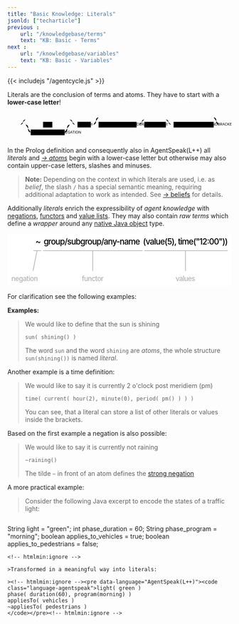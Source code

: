 ```yaml
---
title: "Basic Knowledge: Literals"
jsonld: ["techarticle"]
previous :
    url: "/knowledgebase/terms"
    text: "KB: Basic - Terms"
next :
    url: "/knowledgebase/variables"
    text: "KB: Basic - Variables"
---
```


{{< includejs "/agentcycle.js" >}}

Literals are the conclusion of terms and atoms. They have to start with a **lower-case letter**!

<!--more-->

<svg class="railroad-diagram centering" viewBox="0 0 872 109" id="svg_f0d674f1e0ed4292267f149c5983db02"><path d="M20 38v20m10-20v20M20 48h20.5m-.5 0h10m0 0a10 10 0 0 0 10-10 10 10 0 0 1 10-10m0 0h172m0 0a10 10 0 0 1 10 10 10 10 0 0 0 10 10M50 48h20m0 0h20" transform="translate(.5 .5)"/><g class="non-terminal" transform="translate(.5 .5)"><path d="M90 48h48m36 0h48m-84-11h36v22h-36z"/><a xmlns:xlink="http://www.w3.org/1999/xlink" xlink:href="https://agentspeak.lightjason.org/rrd-output/html/org/lightjason/agentspeak/grammar/Agent.g4/index.htm#fa868488740aa25870ced6b9169951fb"><text x="156" y="52">AT</text></a></g><path d="M222 48h20M70 48a10 10 0 0 1 10 10v10a10 10 0 0 0 10 10" transform="translate(.5 .5)"/><g class="non-terminal" transform="translate(.5 .5)"><path d="M90 67h132v22H90z"/><a xmlns:xlink="http://www.w3.org/1999/xlink" xlink:href="https://agentspeak.lightjason.org/rrd-output/html/org/lightjason/agentspeak/grammar/Agent.g4/index.htm#207b9b679fb614699f3d949f6fc63218"><text x="156" y="82">STRONGNEGATION</text></a></g><path d="M222 78a10 10 0 0 0 10-10V58a10 10 0 0 1 10-10m0 0h20m0 0h10" transform="translate(.5 .5)"/><g class="non-terminal" transform="translate(.5 .5)"><path d="M272 37h52v22h-52z"/><a xmlns:xlink="http://www.w3.org/1999/xlink" xlink:href="https://agentspeak.lightjason.org/rrd-output/html/org/lightjason/agentspeak/grammar/Agent.g4/index.htm#3e10f8c809242d3a0f94c18e7addb866"><text x="298" y="52">atom</text></a></g><path d="M324 48h10m0 0a10 10 0 0 0 10-10v-8a10 10 0 0 1 10-10m0 0h448m0 0a10 10 0 0 1 10 10v8a10 10 0 0 0 10 10m-488 0h20m448 0" transform="translate(.5 .5)"/><g class="non-terminal" transform="translate(.5 .5)"><path d="M354 37h148v22H354z"/><a xmlns:xlink="http://www.w3.org/1999/xlink" xlink:href="https://agentspeak.lightjason.org/rrd-output/html/org/lightjason/agentspeak/grammar/Agent.g4/index.htm#5ffa5d1c78ad09c7bf5b4d0b0764641f"><text x="428" y="52">LEFTROUNDBRACKET</text></a></g><path d="M502 48h10m0 0a10 10 0 0 0 10-10 10 10 0 0 1 10-10m0 0h84m0 0a10 10 0 0 1 10 10 10 10 0 0 0 10 10m-124 0h20" transform="translate(.5 .5)"/><g class="non-terminal" transform="translate(.5 .5)"><path d="M532 37h84v22h-84z"/><a xmlns:xlink="http://www.w3.org/1999/xlink" xlink:href="https://agentspeak.lightjason.org/rrd-output/html/org/lightjason/agentspeak/grammar/Agent.g4/index.htm#45e9c6711e26d65a3189b502fd08a63"><text x="574" y="52">termlist</text></a></g><path d="M616 48h20m0 0h10" transform="translate(.5 .5)"/><g class="non-terminal" transform="translate(.5 .5)"><path d="M646 37h156v22H646z"/><a xmlns:xlink="http://www.w3.org/1999/xlink" xlink:href="https://agentspeak.lightjason.org/rrd-output/html/org/lightjason/agentspeak/grammar/Agent.g4/index.htm#3a52152b9f1e9dd45998ce24723d98ed"><text x="724" y="52">RIGHTROUNDBRACKET</text></a></g><path d="M802 48h20m0 0h10m0 0h20m-10-10v20m10-20v20" transform="translate(.5 .5)"/></svg>

In the Prolog definition and consequently also in AgentSpeak(L++) all *literals* and *[&#8594; atoms](../atoms)* begin with a lower-case letter but otherwise may also contain upper-case letters, slashes and minuses.

> **Note:** Depending on the context in which literals are used, i.e. as *belief*, the slash `/` has a special semantic meaning, requiring additional adaptation to work as intended. See [&#8594; beliefs](../beliefsandfacts) for details.

Additionally _literals_ enrich the expressibility of _agent knowledge_ with <a href="#literal" id="animate-literal-negation">negations</a>, <a href="#literal" id="animate-literal-functor">functors</a> and <a href="#literal" id="animate-literal-values">value lists</a>.
They may also contain _raw terms_ which define a _wrapper_ around any <a href="#literal" id="animate-literal-raw">native Java object</a> type.


<svg id="literal" xmlns="http://www.w3.org/2000/svg" xmlns:xl="http://www.w3.org/1999/xlink" version="1.1" viewBox="218 36 326 77" height="130pt" xmlns:dc="http://purl.org/dc/elements/1.1/"><defs><font-face font-size="12" panose-1="2 0 5 3 0 0 0 2 0 4" units-per-em="1000" underline-position="-100" underline-thickness="50" slope="0" x-height="517" cap-height="714" ascent="951.9958" descent="-212.99744" font-weight="500"></font-face><font-face font-size="10" panose-1="2 0 5 3 0 0 0 2 0 4" units-per-em="1000" underline-position="-100" underline-thickness="50" slope="0" x-height="517" cap-height="714" ascent="951.9958" descent="-212.99744" font-weight="500"></font-face></defs><g stroke="none" stroke-opacity="1" stroke-dasharray="none" fill="none" fill-opacity="1"><rect fill="white" width="833.3333" height="366"/><g><text transform="translate(258.41667 41.332)" fill="black"><tspan class="svg-literal-negation" font-size="12" font-weight="500" x=".4" y="11" textLength="7.2">~</tspan></text><text transform="translate(415 41.332)" fill="black"><tspan class="svg-literal-values" font-size="12" font-weight="500" x=".206" y="11" textLength="123.588">(value(<tspan class="svg-literal-raw">5</tspan>), time(<tspan class="svg-literal-raw">"12:00"</tspan>))</tspan></text><text transform="translate(269.5 41.332)" fill="black"><tspan class="svg-literal-functor" font-size="12" font-weight="500" x="1.144" y="11" textLength="140.344">group/subgroup/any-name</tspan></text><line x1="417.27083" y1="61.125" x2="538.10417" y2="61.125" stroke="#b4b4b4" stroke-linecap="round" stroke-linejoin="round" stroke-width="1"/><line x1="270.27083" y1="61.125" x2="414.27083" y2="61.125" stroke="#b4b4b4" stroke-linecap="round" stroke-linejoin="round" stroke-width="1"/><line x1="266.63542" y1="61.127496" x2="256.22917" y2="61.125" stroke="#b4b4b4" stroke-linecap="round" stroke-linejoin="round" stroke-width="1"/><text transform="translate(223.5 95.36)" fill="#b4b4b4"><tspan class="svg-literal-negation" font-size="10" font-weight="500" fill="#b4b4b4" x=".145" y="10" textLength="38.71">negation</tspan></text><text transform="translate(326 95.36)" fill="#b4b4b4"><tspan class="svg-literal-functor" font-size="10" font-weight="500" fill="#b4b4b4" x=".165" y="10" textLength="31.67">functor</tspan></text><text transform="translate(462.5 95.36)" fill="#b4b4b4"><tspan class="svg-literal-values" font-size="10" font-weight="500" fill="#b4b4b4" x=".24" y="10" textLength="28.52">values</tspan></text><line x1="342" y1="90" x2="342" y2="61" stroke="#b4b4b4" stroke-linecap="round" stroke-linejoin="round" stroke-width="1"/><line x1="477" y1="90" x2="477" y2="61" stroke="#b4b4b4" stroke-linecap="round" stroke-linejoin="round" stroke-width="1"/><line x1="261.01252" y1="61.12615" x2="255.26272" y2="90" stroke="#b4b4b4" stroke-linecap="round" stroke-linejoin="round" stroke-width="1"/></g></g></svg>

For clarification see the following examples:

**Examples:**

> We would like to define that the sun is shining
> <pre data-language="AgentSpeak(L++)"><code class="language-agentspeak">sun( shining() )</pre></code>
> The word ```sun``` and the word ```shining``` are _atoms_, the whole structure ```sun(shining())``` is named _literal_.

<a name="time"></a>Another example is a time definition:

> We would like to say it is currently 2 o'clock post meridiem (pm)
> <!-- htmlmin:ignore --><pre data-language="AgentSpeak(L++)"><code class="language-agentspeak">time( current( hour(2), minute(0), period( pm() ) ) )</pre></code><!-- htmlmin:ignore -->
> You can see, that a literal can store a list of other literals or values inside the brackets.

Based on the first example a negation is also possible:

> We would like to say it is currently not raining
> <!-- htmlmin:ignore --><pre data-language="AgentSpeak(L++)"><code class="language-agentspeak">~raining()</pre></code><!-- htmlmin:ignore -->
> The tilde ```~``` in front of an atom defines the [strong negation](https://en.wikipedia.org/wiki/Stable_model_semantics#Strong_negation)

A more practical example:

> Consider the following Java excerpt to encode the states of a traffic light:

<!-- htmlmin:ignore -->
> ```java
String  light = "green";
int     phase_duration = 60;
String  phase_program = "morning";
boolean applies_to_vehicles = true;
boolean applies_to_pedestrians = false;
```
<!-- htmlmin:ignore -->

>Transformed in a meaningful way into literals:

><!-- htmlmin:ignore --><pre data-language="AgentSpeak(L++)"><code class="language-agentspeak">light( green )
phase( duration(60), program(morning) )
appliesTo( vehicles )
~appliesTo( pedestrians )
</code></pre><!-- htmlmin:ignore -->
